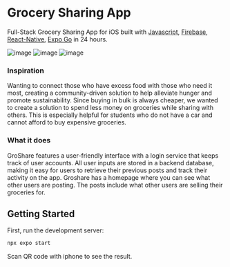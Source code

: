 # Grocery Sharing App

Full-Stack Grocery Sharing App for iOS built with [Javascript](https://www.javascript.com/), [Firebase](https://firebase.google.com/), [React-Native](https://reactnative.dev/), [Expo Go](https://expo.dev/go) in 24 hours. 

![image](https://github.com/yuji-sakaguchi/gro-share/assets/92128100/938875b4-0a2c-44c7-84c2-4d11f9bee030)
![image](https://github.com/yuji-sakaguchi/gro-share/assets/92128100/f576a98e-240d-470f-80bc-aba625deeda5)
![image](https://github.com/yuji-sakaguchi/gro-share/assets/92128100/97adf52e-2a4e-4895-bccb-260ecccec10c)

### Inspiration
Wanting to connect those who have excess food with those who need it most, creating a community-driven solution to help alleviate hunger and promote sustainability. 
Since buying in bulk is always cheaper, we wanted to create a solution to spend less money on groceries while sharing with others. This is especially helpful for students who do not have a car and cannot afford to buy expensive groceries.

### What it does

GroShare features a user-friendly interface with a login service that keeps track of user accounts. All user inputs are stored in a backend database, making it easy for users to retrieve their previous posts and track their activity on the app. 
Groshare has a homepage where you can see what other users are posting. The posts include what other users are selling their groceries for.


## Getting Started

First, run the development server:

```bash
npx expo start
```

Scan QR code with iphone to see the result.

<!--
- [Next.js Documentation](https://nextjs.org/docs) - learn about Next.js features and API.
- [Learn Next.js](https://nextjs.org/learn) - an interactive Next.js tutorial.
-->

